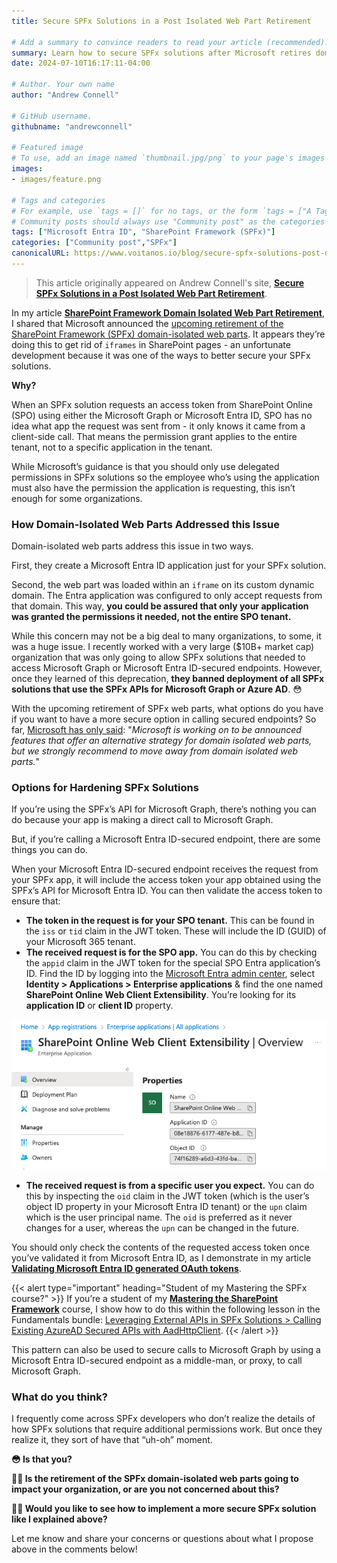 ```yaml
---
title: Secure SPFx Solutions in a Post Isolated Web Part Retirement

# Add a summary to convince readers to read your article (recommended). It will display on the homepage.
summary: Learn how to secure SPFx solutions after Microsoft retires domain-isolated web parts and explore options for hardening your SPFx applications.
date: 2024-07-10T16:17:11-04:00

# Author. Your own name
author: "Andrew Connell"

# GitHub username.
githubname: "andrewconnell"

# Featured image
# To use, add an image named `thumbnail.jpg/png` to your page's images folder. Make sure to replace the placeholder image
images:
- images/feature.png

# Tags and categories
# For example, use `tags = []` for no tags, or the form `tags = ["A Tag", "Another Tag"]` for one or more tags.
# Community posts should always use "Community post" as the categories
tags: ["Microsoft Entra ID", "SharePoint Framework (SPFx)"]
categories: ["Community post","SPFx"]
canonicalURL: https://www.voitanos.io/blog/secure-spfx-solutions-post-domain-isolated-webpart-retirement/
---
```

> This article originally appeared on Andrew Connell's site, **[Secure SPFx Solutions in a Post Isolated Web Part Retirement](https://www.voitanos.io/blog/secure-spfx-solutions-post-domain-isolated-webpart-retirement/?utm_medium=website&utm_source=pnpblog&utm_campaign=blog&utm_content=Secure+SPFx+Solutions+in+a+Post+Isolated+Web+Part+Retirement)**.

In my article **[SharePoint Framework Domain Isolated Web Part Retirement](https://www.voitanos.io/blog/sharepoint-framework-domain-isolated-webpart-retirement)**, I shared that Microsoft announced the [upcoming retirement of the SharePoint Framework (SPFx) domain-isolated web parts](https://learn.microsoft.com/sharepoint/dev/spfx/web-parts/isolated-web-parts-retirement/?WT.mc_id=M365-MVP-21083). It appears they’re doing this to get rid of `iframes` in SharePoint pages - an unfortunate development because it was one of the ways to better secure your SPFx solutions.

**Why?**

When an SPFx solution requests an access token from SharePoint Online (SPO) using either the Microsoft Graph or Microsoft Entra ID, SPO has no idea what app the request was sent from - it only knows it came from a client-side call. That means the permission grant applies to the entire tenant, not to a specific application in the tenant.

While Microsoft’s guidance is that you should only use delegated permissions in SPFx solutions so the employee who’s using the application must also have the permission the application is requesting, this isn’t enough for some organizations.

### How Domain-Isolated Web Parts Addressed this Issue

Domain-isolated web parts address this issue in two ways.

First, they create a Microsoft Entra ID application just for your SPFx solution.

Second, the web part was loaded within an `iframe` on its custom dynamic domain. The Entra application was configured to only accept requests from that domain. This way, **you could be assured that only your application was granted the permissions it needed, not the entire SPO tenant.**

While this concern may not be a big deal to many organizations, to some, it was a huge issue. I recently worked with a very large ($10B+ market cap) organization that was only going to allow SPFx solutions that needed to access Microsoft Graph or Microsoft Entra ID-secured endpoints. However, once they learned of this deprecation, **they banned deployment of all SPFx solutions that use the SPFx APIs for Microsoft Graph or Azure AD**. 😳

With the upcoming retirement of SPFx web parts, what options do you have if you want to have a more secure option in calling secured endpoints? So far, [Microsoft has only said](https://learn.microsoft.com/sharepoint/dev/spfx/web-parts/isolated-web-parts-retirement/?WT.mc_id=M365-MVP-21083): "*Microsoft is working on to be announced features that offer an alternative strategy for domain isolated web parts, but we strongly recommend to move away from domain isolated web parts.*"

### Options for Hardening SPFx Solutions

If you’re using the SPFx’s API for Microsoft Graph, there’s nothing you can do because your app is making a direct call to Microsoft Graph.

But, if you’re calling a Microsoft Entra ID-secured endpoint, there are some things you can do.

When your Microsoft Entra ID-secured endpoint receives the request from your SPFx app, it will include the access token your app obtained using the SPFx’s API for Microsoft Entra ID. You can then validate the access token to ensure that:

- **The token in the request is for your SPO tenant.** This can be found in the `iss` or `tid` claim in the JWT token. These will include the ID (GUID) of your Microsoft 365 tenant.
- **The received request is for the SPO app.** You can do this by checking the `appid` claim in the JWT token for the special SPO Entra application’s ID. Find the ID by logging into the [Microsoft Entra admin center](https://entra.microsoft.com), select **Identity > Applications > Enterprise applications** & find the one named **SharePoint Online Web Client Extensibility**. You’re looking for its **application ID** or **client ID** property.

![Microsoft Entra ID App - SharePoint Online Web Client Extensibility app](./images/spo-web-client-ext.png)

- **The received request is from a specific user you expect.** You can do this by inspecting the `oid` claim in the JWT token (which is the user’s object ID property in your Microsoft Entra ID tenant) or the `upn` claim which is the user principal name. The `oid` is preferred as it never changes for a user, whereas the `upn` can be changed in the future.

You should only check the contents of the requested access token once you’ve validated it from Microsoft Entra ID, as I demonstrate in my article **[Validating Microsoft Entra ID generated OAuth tokens](https://www.voitanos.io/blog/validating-entra-id-generated-oauth-tokens)**.

{{< alert type="important" heading="Student of my Mastering the SPFx course?" >}}
If you’re a student of my **[Mastering the SharePoint Framework](https://www.voitanos.io/course-master-sharepoint-framework)** course, I show how to do this within the following lesson in the Fundamentals bundle: [Leveraging External APIs in SPFx Solutions > Calling Existing AzureAD Secured APIs with AadHttpClient](https://courses.voitanos.io/products/mastering-the-sharepoint-framework-fundamentals/categories/1125706/posts/3735426).
{{< /alert >}}

This pattern can also be used to secure calls to Microsoft Graph by using a Microsoft Entra ID-secured endpoint as a middle-man, or proxy, to call Microsoft Graph.

### What do you think?

I frequently come across SPFx developers who don’t realize the details of how SPFx solutions that require additional permissions work. But once they realize it, they sort of have that “uh-oh” moment.

**😳 Is that you?**

**🤷‍♂️ Is the retirement of the SPFx domain-isolated web parts going to impact your organization, or are you not concerned about this?**

**🙋‍♂️ Would you like to see how to implement a more secure SPFx solution like I explained above?**

Let me know and share your concerns or questions about what I propose above in the comments below!
